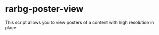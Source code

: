 # rarbg-poster-view
This script allows you to view posters of a content with high resolution in place
